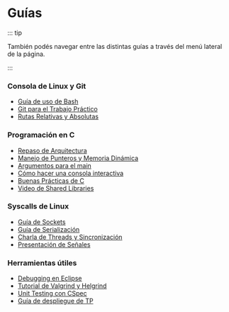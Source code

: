 # Guías

::: tip

También podés navegar entre las distintas guías a través del menú lateral de la
página.

:::

### Consola de Linux y Git

- [Guía de uso de Bash](/guias/consola/bash)
- [Git para el Trabajo Práctico](/guias/consola/git)
- [Rutas Relativas y Absolutas](/guias/consola/rutas)

### Programación en C

- [Repaso de Arquitectura](https://faq.utnso.com.ar/guia-repaso-arquitectura)
- [Manejo de Punteros y Memoria Dinámica](/guias/programacion/punteros)
- [Argumentos para el main](/guias/programacion/main)
- [Cómo hacer una consola interactiva](/guias/programacion/readline)
- [Buenas Prácticas de C](/guias/programacion/buenas-practicas)
- [Video de Shared Libraries](/guias/programacion/shared-libraries)

### Syscalls de Linux

- [Guía de Sockets](/guias/linux/sockets)
- [Guía de Serialización](/guias/linux/serializacion)
- [Charla de Threads y Sincronización](/guias/linux/threads)
- [Presentación de Señales](https://faq.utnso.com.ar/seniales)

### Herramientas útiles

- [Debugging en Eclipse](/guias/herramientas/debugger)
- [Tutorial de Valgrind y Helgrind](/guias/herramientas/valgrind)
- [Unit Testing con CSpec](/guias/herramientas/cspec)
- [Guía de despliegue de TP](/guias/herramientas/deploy)
